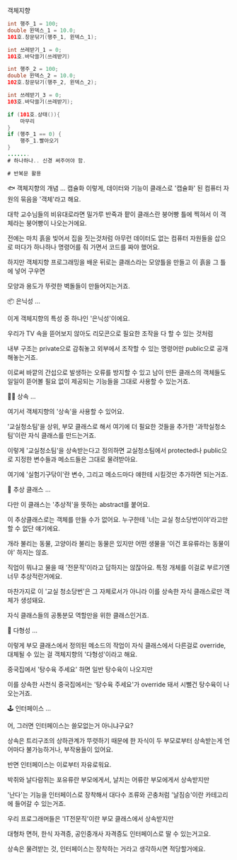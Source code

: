 객체지향

```java
int 행주_1 = 100;
double 윈덱스_1 = 10.0;
101호.창문닦기(행주_1, 윈덱스_1);

int 쓰레받기_1 = 0;
101호.바닥쓸기(쓰레받기)

int 행주_2 = 100;
double 윈덱스_2 = 10.0;
102호.창문닦기(행주_2, 윈덱스_2);

int 쓰레받기_3 = 0;
103호.바닥쓸기(쓰레받기);

if (101호.상태()){
    마무리
}
if (행주_1 == 0) {
    행주_1.빨아오기
}
.......
# 하나하나.. 신경 써주어야 함. 

# 반복문 활용


```



🐟 객체지향의 개념
...
캡슐화
이렇게, 데이터와 기능이 클래스로 '캡슐화' 된
컴퓨터 자원의 묶음을 '객체'라고 해요.

대학 교수님들의 비유대로라면
밀가루 반죽과 팥이 클래스란 붕어빵 틀에 찍혀서
이 객체라는 붕어빵이 나오는거에요.

전에는 마치 흙을 빚어서 집을 짓는것처럼
아무런 데이터도 없는 컴퓨터 자원들을 삽으로 떠다가
하나하나 명령어를 줘 가면서 코드를 짜야 했어요.

하지만 객체지향 프로그래밍을 배운 뒤로는
클래스라는 모양틀을 만들고
이 흙을 그 틀에 넣어 구우면

모양과 용도가 뚜렷한 벽돌들이 만들어지는거죠.

📦 은닉성
...

이게 객체지향의 특성 중 하나인 '은닉성'이에요.

우리가 TV 속을 뜯어보지 않아도
리모콘으로 필요한 조작을 다 할 수 있는 것처럼

내부 구조는 private으로 감춰놓고
외부에서 조작할 수 있는 명령어만
public으로 공개해놓는거죠.

이로써 바깥의 간섭으로 발생하는 오류를 방지할 수 있고
남이 만든 클래스의 객체들도 일일이 뜯어볼 필요 없이
제공되는 기능들을 그대로 사용할 수 있는거죠.

👩‍👦 상속
...

여기서 객체지향의 '상속'을 사용할 수 있어요.

'교실청소팀'을 상위, 부모 클래스로 해서
여기에 더 필요한 것들을 추가한
'과학실청소팀'이란 자식 클래스를 만드는거죠.

이렇게 '교실청소팀'을 상속받는다고 정의하면
교실청소팀에서 protected나 public으로 지정한
변수들과 메소드들은 그대로 물려받아요.

여기에 '실험기구닦이'란 변수, 그리고
메소드마다 얘한테 시킬것만 추가하면 되는거죠.

👻 추상 클래스
...

다만 이 클래스는 '추상적'을 뜻하는 abstract를 붙어요.

이 추상클래스로는 객체를 만들 수가 없어요.
누구한테 '너는 교실 청소당번이야'라고만 할 수 없단 얘기에요.

개라 불리는 동물, 고양이라 불리는 동물은 있지만
어떤 생물을 '이건 포유류라는 동물이야' 하지는 않죠.

직업이 뭐냐고 물을 때 '전문직'이라고 답하지는 않잖아요.
특정 개체를 이걸로 부르기엔 너무 추상적란거에요.

마찬가지로 이 '교실 청소당번'은 그 자체로서가 아니라
이를 상속한 자식 클래스로만 객체가 생성돼요.

자식 클래스들의 공통분모 역할만을 위한 클래스인거죠.

🍲 다형성
...

이렇게 부모 클래스에서 정의된 메소드의 작업이
자식 클래스에서 다른걸로 override, 대체될 수 있는 걸
객체지향의 '다형성'이라고 해요.

중국집에서 '탕수육 주세요' 하면 일반 탕수육이 나오지만

이를 상속한 사천식 중국집에서는
'탕수육 주세요'가 override 돼서
시뻘건 탕수육이 나오는거죠.

🕹 인터페이스
...

어, 그러면 인터페이스는 쓸모없는거 아니냐구요?

상속은 트리구조의 상하관계가 뚜렷하기 때문에
한 자식이 두 부모로부터 상속받는게
언어마다 불가능하거나, 부작용들이 있어요.

반면 인터페이스는 이로부터 자유로워요.

박쥐와 날다람쥐는 포유류란 부모에게서,
날치는 어류란 부모에게서 상속받지만

'난다'는 기능을 인터페이스로 장착해서
대다수 조류와 곤충처럼 '날짐승'이란 카테고리에 들어갈 수 있는거죠.

우리 프로그래머들은 'IT전문직'이란 부모 클래스에서 상속받지만

대형차 면허, 한식 자격증, 공인중개사 자격증도
인터페이스로 딸 수 있는거고요.

상속은 물려받는 것, 인터페이스는 장착하는 거라고
생각하시면 적당할거에요.